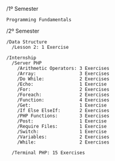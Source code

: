 /1º Semester
  
    Programming Fundamentals
    
  /2º Semester
  
    /Data Structure
      /Lesson 2: 1 Exercise
      
    /Internship
      /Server PHP
        /Arithmetic Operators: 3 Exercises
        /Array:                3 Exercises
        /Do While:             2 Exercises
        /Echo:                 1 Exercise
        /For:                  2 Exercises
        /Foreach:              2 Exercises
        /Function:             4 Exercises
        /Get:                  1 Exercise
        /If Else ElseIf:       2 Exercises
        /PHP Functions:        3 Exercises
        /Post:                 1 Exercise
        /Require Files:        1 Exercise
        /Switch:               1 Exercise
        /Variables:            2 Exercises
        /While:                2 Exercises
        
      /Terminal PHP: 15 Exercises

